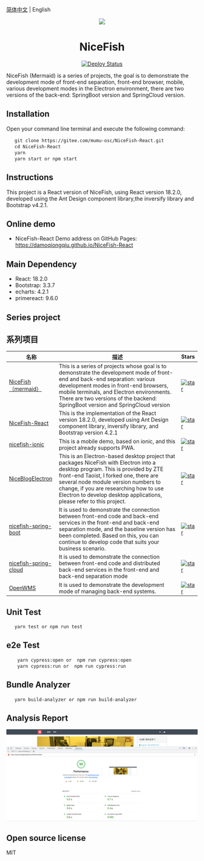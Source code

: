 [简体中文](README.md) | English

<p align="center">
    <img width="150" src="./src/assets/images/nice-fish.png">
</p>

<h1 align="center">NiceFish</h1>

<p align="center">
    <a href="https://github.com/damoqiongqiu/NiceFish-React/actions">
      <img src="https://github.com/damoqiongqiu/NiceFish-React/workflows/Deploy/badge.svg" alt="Deploy Status">
    </a>
</p>

<div align="left">
NiceFish (Mermaid) is a series of projects, the goal is to demonstrate the development mode of front-end separation, front-end browser, mobile, various development modes in the Electron environment, there are two versions of the back-end: SpringBoot version and SpringCloud version.
</div>

## Installation

Open your command line terminal and execute the following command:

```
   git clone https://gitee.com/mumu-osc/NiceFish-React.git
   cd NiceFish-React
   yarn
   yarn start or npm start
```

## Instructions

This project is a React version of NiceFish, using React version 18.2.0, developed using the Ant Design component library,the inversify library and Bootstrap v4.2.1.

## Online demo

- NiceFish-React Demo address on GitHub Pages: https://damoqiongqiu.github.io/NiceFish-React

## Main Dependency

- React: 18.2.0
- Bootstrap: 3.3.7
- echarts: 4.2.1
- primereact: 9.6.0

## Series project


## 系列项目

|  名称   | 描述  | Stars  |
|  ----  | ----  | ----  |
| [NiceFish（mermaid）](http://git.oschina.net/mumu-osc/NiceFish/)  | This is a series of projects whose goal is to demonstrate the development mode of front-end and back-end separation: various development modes in front-end browsers, mobile terminals, and Electron environments. There are two versions of the backend: SpringBoot version and SpringCloud version |  <a href='https://gitee.com/mumu-osc/NiceFish/stargazers'><img src='https://gitee.com/mumu-osc/NiceFish/badge/star.svg?theme=gvp' alt='star'></img></a>  |
| [NiceFish-React](https://gitee.com/mumu-osc/NiceFish-React)  | This is the implementation of the React version 18.2.0, developed using Ant Design component library, inversify library, and Bootstrap version 4.2.1  | <a href='https://gitee.com/mumu-osc/NiceFish-React/stargazers'><img src='https://gitee.com/mumu-osc/NiceFish-React/badge/star.svg?theme=dark' alt='star'></img></a> |
| [nicefish-ionic](http://git.oschina.net/mumu-osc/nicefish-ionic)  | This is a mobile demo, based on ionic, and this project already supports PWA.| <a href='https://gitee.com/mumu-osc/nicefish-ionic/stargazers'><img src='https://gitee.com/mumu-osc/nicefish-ionic/badge/star.svg?theme=dark' alt='star'></img></a> |
| [NiceBlogElectron](https://gitee.com/mumu-osc/NiceBlogElectron)  | This is an Electron-based desktop project that packages NiceFish with Electron into a desktop program. This is provided by ZTE front-end Taoist, I forked one, there are several node module version numbers to change, if you are researching how to use Electron to develop desktop applications, please refer to this project. | <a href='https://gitee.com/mumu-osc/NiceBlogElectron/stargazers'><img src='https://gitee.com/mumu-osc/NiceBlogElectron/badge/star.svg?theme=dark' alt='star'></img></a> |
| [nicefish-spring-boot](https://gitee.com/mumu-osc/nicefish-spring-boot)  | It is used to demonstrate the connection between front-end code and back-end services in the front-end and back-end separation mode, and the baseline version has been completed. Based on this, you can continue to develop code that suits your business scenario.| <a href='https://gitee.com/mumu-osc/nicefish-spring-boot/stargazers'><img src='https://gitee.com/mumu-osc/nicefish-spring-boot/badge/star.svg?theme=dark' alt='star'></img></a> |
| [nicefish-spring-cloud](https://gitee.com/mumu-osc/nicefish-spring-cloud)  | It is used to demonstrate the connection between front-end code and distributed back-end services in the front-end and back-end separation mode  | <a href='https://gitee.com/mumu-osc/nicefish-spring-cloud/stargazers'><img src='https://gitee.com/mumu-osc/nicefish-spring-cloud/badge/star.svg?theme=dark' alt='star'></img></a> |
| [OpenWMS](https://gitee.com/mumu-osc/OpenWMS-Frontend)  | It is used to demonstrate the development mode of managing back-end systems.| <a href='https://gitee.com/mumu-osc/OpenWMS-Frontend/stargazers'><img src='https://gitee.com/mumu-osc/OpenWMS-Frontend/badge/star.svg?theme=dark' alt='star'></img></a> |


## Unit Test

```
   yarn test or npm run test
```

## e2e Test

```
    yarn cypress:open or  npm run cypress:open
    yarn cypress:run or  npm run cypress:run
```

## Bundle Analyzer

```
   yarn build-analyzer or npm run build-analyzer
```

## Analysis Report

![NiceFish-REACT](src/assets/images/nice-fish-react-perf-report.png)


## Open source license

MIT
